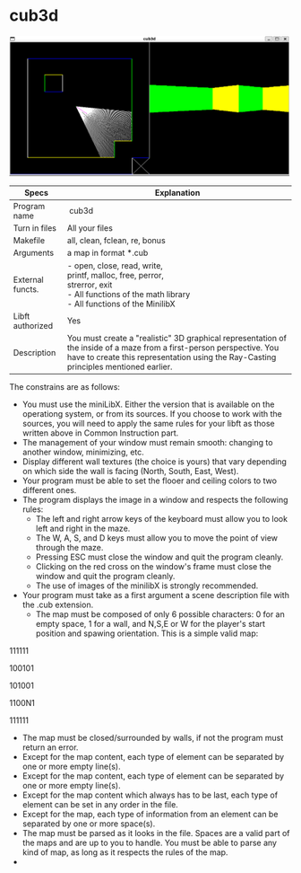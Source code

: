 # cub3d

<img src="cub3d.png" width="500" height="250"/>

| Specs  | Explanation |
| ------------- | ------------- |
| Program name | cub3d |
| Turn in files | All your files |
| Makefile | all, clean, fclean, re, bonus |
| Arguments | a map in format \*.cub |
| External functs. | - open, close, read, write, <br/> printf, malloc, free, perror, <br/> strerror, exit <br/> - All functions of the math library <br/> - All functions of the MinilibX | 
| Libft authorized | Yes |
| Description | You must create a "realistic" 3D graphical representation of the inside of a maze from a first-person perspective. You have to create this representation using the Ray-Casting principles mentioned earlier. |

The constrains are as follows:
- You must use the miniLibX. Either the version that is available on the operationg system, or from its sources. If you choose to work with the sources, you will need to apply the same rules for your libft as those written above in Common Instruction part.
- The management of your window must remain smooth: changing to another window, minimizing, etc.
- Display different wall textures (the choice is yours) that vary depending on which side the wall is facing (North, South, East, West).
- Your program must be able to set the flooer and ceiling colors to two different ones.
- The program displays the image in a window and respects the following rules:
  - The left and right arrow keys of the keyboard must allow you to look left and right in the maze.
  - The W, A, S, and D keys must allow you to move the point of view through the maze.
  - Pressing ESC must close the window and quit the program cleanly.
  - Clicking on the red cross on the window's frame must close the window and quit the program cleanly.
  - The use of images of the minilibX is strongly recommended.
- Your program must take as a first argument a scene description file with the .cub extension.
  - The map must be composed of only 6 possible characters: 0 for an empty space, 1 for a wall, and N,S,E or W for the player's start position and spawing orientation.
This is a simple valid map:

111111

100101

101001

1100N1

111111

  - The map must be closed/surrounded by walls, if not the program must return an error.
  - Except for the map content, each type of element can be separated by one or more empty line(s).
  - Except for the map content, each type of element can be separated by one or more empty line(s).
  - Except for the map content which always has to be last, each type of element can be set in any order in the file. 
  - Except for the map, each type of information from an element can be separated by one or more space(s).
  - The map must be parsed as it looks in the file. Spaces are a valid part of the maps and are up to you to handle. You must be able to parse any kind of map, as long as it respects the rules of the map.
  - 
